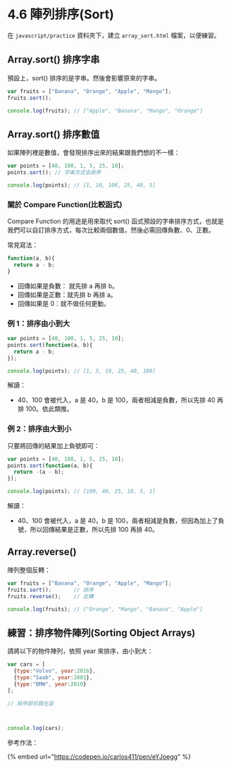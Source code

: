 # 4.6 陣列排序(Sort)

在 `javascript/practice` 資料夾下，建立 `array_sort.html` 檔案，以便練習。

## Array.sort() 排序字串

預設上，sort() 排序的是字串。然後會影響原來的字串。

```javascript
var fruits = ["Banana", "Orange", "Apple", "Mango"];
fruits.sort();

console.log(fruits); // ["Apple", "Banana", "Mango", "Orange"]
```



## Array.sort() 排序數值

如果陣列裡是數值，會發現排序出來的結果跟我們想的不一樣：

```javascript
var points = [40, 100, 1, 5, 25, 10];
points.sort(); // 字串方式去排序

console.log(points); // [1, 10, 100, 25, 40, 5]
```



### 關於 Compare Function(比較函式)

Compare Function 的用途是用來取代 sort() 函式預設的字串排序方式，也就是我們可以自訂排序方式，每次比較兩個數值，然後必需回傳負數、0、正數。

常見寫法：

```javascript
function(a, b){
  return a - b;
}
```

* 回傳如果是負數： 就先排 a 再排 b。
* 回傳如果是正數：就先排 b 再排 a。
* 回傳如果是 0：就不做任何更動。



### 例 1：排序由小到大

```javascript
var points = [40, 100, 1, 5, 25, 10];
points.sort(function(a, b){
  return a - b;
});

console.log(points); // [1, 5, 10, 25, 40, 100]
```

解讀：

* 40、100 會被代入，a 是 40，b 是 100，兩者相減是負數，所以先排 40 再排 100。依此類推。



### 例 2：排序由大到小

只要將回傳的結果加上負號即可：

```javascript
var points = [40, 100, 1, 5, 25, 10];
points.sort(function(a, b){
  return -(a - b);
});

console.log(points); // [100, 40, 25, 10, 5, 1]
```

解讀：

* 40、100 會被代入，a 是 40，b 是 100，兩者相減是負數，但因為加上了負號，所以回傳結果是正數，所以先排 100 再排 40。



## Array.reverse()

陣列整個反轉：

```javascript
var fruits = ["Banana", "Orange", "Apple", "Mango"];
fruits.sort();       // 排序
fruits.reverse();    // 反轉

console.log(fruits); // ["Orange", "Mango", "Banana", "Apple"]
```



## 練習：排序物件陣列(Sorting Object Arrays)

請將以下的物件陣列，依照 year 來排序，由小到大：

```javascript
var cars = [
  {type:"Volvo", year:2016},
  {type:"Saab", year:2001},
  {type:"BMW", year:2010}
];

// 排序部份寫在這



console.log(cars);
```







參考作法：

{% embed url="https://codepen.io/carlos411/pen/eYJoegg" %}




